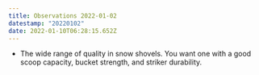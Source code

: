 ```yaml
---
title: Observations 2022-01-02
datestamp: "20220102"
date: 2022-01-10T06:28:15.652Z
---
```

- The wide range of quality in snow shovels. You want one with a good scoop capacity, bucket strength, and striker durability.